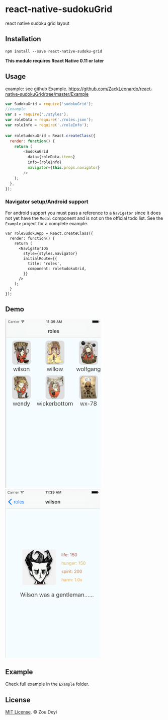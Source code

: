 # react-native-sudokuGrid
react native sudoku grid layout

## Installation

```
npm install --save react-native-sudoku-grid
```

**This module requires React Native 0.11 or later**

## Usage

example: see github Example.
https://github.com/ZackLeonardo/react-native-sudokuGrid/tree/master/Example

```js
var SudokuGrid = require('sudokuGrid');
//example
var s = require('./styles');
var roleData = require('./roles.json');
var roleInfo = require('./roleInfo');

var roleSudokuGrid = React.createClass({
  render: function() {
    return (
        <SudokuGrid
          data={roleData.items}
          info={roleInfo}
          navigator={this.props.navigator}
        />
    );
  },
});
```

### Navigator setup/Android support

For android support you must pass a reference to a `Navigator` since it does not yet have the `Modal` component and is not on the official todo list. See the `Example` project for a complete example.

```
var roleSudokuApp = React.createClass({
  render: function() {
    return (
      <NavigatorIOS
        style={styles.navigator}
        initialRoute={{
          title: 'roles',
          component: roleSudokuGrid,
        }}
      />
    );
  }
});
```

## Demo

![Demo](https://raw.githubusercontent.com/ZackLeonardo/react-native-sudokuGrid/master/screenShot1.png)
![Demo](https://raw.githubusercontent.com/ZackLeonardo/react-native-sudokuGrid/master/screenShot2.png)

## Example

Check full example in the `Example` folder.

## License

[MIT License](http://opensource.org/licenses/mit-license.html). © Zou Deyi
